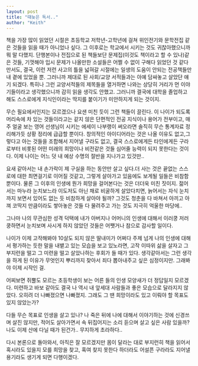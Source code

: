 ```yaml
---
layout: post
title: "때늦은 독서.."
author: "Keith"
---
```


책을 가장 많이 읽었던 시절은 초등학교 저학년-고학년에 걸쳐 위인전기와 문학전집 같은 것들을 읽을 때가 아니었나 싶다. 그 이후로는 학교에서 시키는 것도 귀찮아했으니까 뭐 말 다했지. 단행본이나 전집으로 된 책들보단 문제집(이것도 책이라고 할 수 있나)같은 것들, 기껏해야 입시 문제가 나올만한 소설들은 어쩔 수 없이 구해다 읽었던 것 같다만서도, 결국, 이런 저런 사고의 틀을 넓혀갈 시절에는 일생의 도움이 안되는 전공책들만 내 곁에 있었을 뿐. 그러니까 제대로 된 사회/교양 서적들과는 아예 담싸놓고 살았단 얘기 되겠다. 특히나 그런 교양서적들의 제목들을 열거하면 나와는 상당히 거리가 먼 이야기들이라고 생각했으니까 감히 읽을 생각도 안했고. 그러니까 결국에 대학을 졸업하고 해도 스스로에게 지식인이라는 딱지를 붙이기가 미안하지게 되는 것이지.

무슨 필요에서인지는 모르겠으나 요샌 미친 듯이 그런 책들이 끌린다. 이 나이가 되도록 머리속에 차 있는 것들이라고는 같지 않은 단편적인 전공 지식이나 용어가 전부이고, 매주 얼굴 보는 영어 선생님이 시키는 에세이 나부랭이 써오라면 솔직히 무슨 통계자료 정리해가듯 상황 정리에 급급할 뿐이다. 창의적인 아이디어라는 것은 나올 이유도 없고,그렇다고 아는 것들을 조합해서 지어낼 구라도 없고, 결국 스스로에게든 타인에게든 구라로부터 비롯된 어떤 미래의 희망이나 비전같은 것들 심어줄 능력이 되지 못한다는 것이다. 이제 나이는 어느 덧 내 예상 수명의 절반을 지나가고 있것만..

요새 같아서는 내 손가락이 제 구실을 하는 동안만 살고 싶다.더 사는 것은 끝없는 스스로에 대한 최면걸기로 이어질 것같고, 그렇게 살아가고 있음에도 보게될 일들은 비참함 뿐이다. 물론 그 이후의 인생에 뭔가 희망을 걸어본다는 것은 더더욱 미친 짓이지. 젊어서는 마누라 눈치보느라 이도저도 아닌 채로 비굴하게 살았다치면, 늙어서는 자식 눈치까지 보면서 있어도 없는 듯 비참하게 살아야 될까? 그것도 청춘을 다 바쳐서 아끼고 아껴 코딱지 만큼이라도 쌓아놓은 것들 다 물려주고 가는 것도 지극히 억울한 마당에..

그나마 나의 무관심한 성격 덕택에 내가 아버지나 어머니의 인생에 대해서 이러쿵 저러쿵하면서 눈치보며 사시게 하지 않았던 것들은 어쨋거나 참으로 감사할 일이다.

나이가 이제 고작해봐야 10살도 되지 않은 딸내미가 어쩌다 주제 넘게 나의 인생에 대해서 평가하는 듯한 말을 내뱉고 있는 모습을 보고 있노라면, 고작 이따위 삶을 살자고 그 부지런을 떨고 그 미련을 떨고 살았나하는 후회가 들 때가 있다. 생각같아서는 그런 생각을 하게 된 이유가 무엇인지 뿌리까지 찾아서 죄다 뽑아내주고 싶은 심정이지만. 그래봐야 이제 시작인 걸. 

어찌보면 쥐뿔도 모르는 초등학생이 보는 어른 들의 인생 모양새가 더 정답일지 모르겠다. 미련하고 바보 같아도 결국 나 역시 내 앞세대 사람들과 좋은 모습으로 달라지지 않았다. 오히려 더 나빠졌으면 나빠졌지. 그래도 그 땐 희망이라도 있고 이뤄야 할 목표도 있지 않았는가?

다들 무슨 목표로 인생을 살고 있나? 나 죽은 뒤에 나에 대해서 이야기하는 것에 신경쓰며 살진 않지만, 적어도 살아가면서 속 뒤집어지는 소리 듣으며 살고 싶은 사람 있을까? 나도 이제 산에 다닐 때가 된건가.. 무지하게 초라하다.. 

다시 본론으로 돌아와서, 아직은 잘 모르겠지만 몸이 달라는 대로 부지런히 책을 읽어서 혹시라도 있을지 모를 희망을 찾고, 혹여 찾지 못한다 하더라도 어설픈 구라라도 지어낼 용기라도 생기게 되면 다행이겠다.

 

